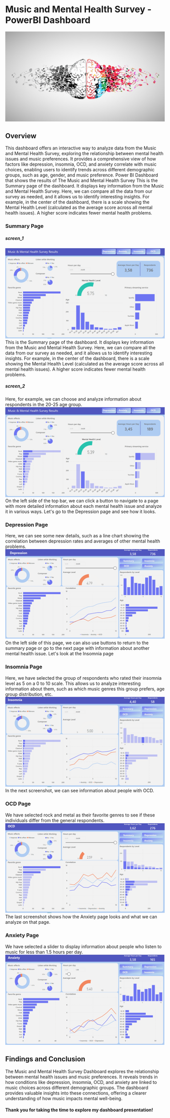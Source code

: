 # Music and Mental Health Survey - PowerBI Dashboard
![logo](https://github.com/Andrii-Klipailo/Power-BI-Dashboard/blob/main/screenshots/music_and_mental_health.jpg)
## Overview
This dashboard offers an interactive way to analyze data from the Music and Mental Health Survey, exploring the relationship between mental health issues and music preferences. It provides a comprehensive view of how factors like depression, insomnia, OCD, and anxiety correlate with music choices, enabling users to identify trends across different demographic groups, such as age, gender, and music preference.
Power BI Dashboard that shows the results of The Music and Mental Health Survey
This is the Summary page of the dashboard. It displays key information from the Music and Mental Health Survey.
Here, we can compare all the data from our survey as needed, and it allows us to identify interesting insights.
For example, in the center of the dashboard, there is a scale showing the Mental Health Level (calculated as the average score across all mental health issues).
A higher score indicates fewer mental health problems.

### Summary Page
##### screen_1
![Page1](https://github.com/Andrii-Klipailo/Power-BI-Dashboard/blob/main/screenshots/screenshot_1.png)
This is the Summary page of the dashboard. It displays key information from the Music and Mental Health Survey.
Here, we can compare all the data from our survey as needed, and it allows us to identify interesting insights.
For example, in the center of the dashboard, there is a scale showing the Mental Health Level (calculated as the average score across all mental health issues).
A higher score indicates fewer mental health problems.
##### screen_2
Here, for example, we can choose and analyze information about respondents in the 20-25 age group.
![Page2](https://github.com/Andrii-Klipailo/Power-BI-Dashboard/blob/main/screenshots/screenshot_2.png)
On the left side of the top bar, we can click a button to navigate to a page with more detailed information about each mental health issue and analyze it in various ways.
Let's go to the Depression page and see how it looks.

### Depression Page
Here, we can see some new details, such as a line chart showing the correlation between depression rates and averages of other mental health problems.
![Page3](https://github.com/Andrii-Klipailo/Power-BI-Dashboard/blob/main/screenshots/screenshot_3.png)
On the left side of this page, we can also use buttons to return to the summary page or go to the next page with information about another mental health issue.
Let's look at the Insomnia page

### Insomnia Page
Here, we have selected the group of respondents who rated their insomnia level as 5 on a 0 to 10 scale.
This allows us to analyze interesting information about them, such as which music genres this group prefers, age group distribution, etc.
![Page4](https://github.com/Andrii-Klipailo/Power-BI-Dashboard/blob/main/screenshots/screenshot_4.png)
In the next screenshot, we can see information about people with OCD.

### OCD Page
We have selected rock and metal as their favorite genres to see if these individuals differ from the general respondents.
![Page5](https://github.com/Andrii-Klipailo/Power-BI-Dashboard/blob/main/screenshots/screenshot_5.png)
The last screenshot shows how the Anxiety page looks and what we can analyze on that page.

### Anxiety Page
We have selected a slider to display information about people who listen to music for less than 1.5 hours per day.
![Page6](https://github.com/Andrii-Klipailo/Power-BI-Dashboard/blob/main/screenshots/screenshot_6.png)

## Findings and Conclusion
The Music and Mental Health Survey Dashboard explores the relationship between mental health issues and music preferences. It reveals trends in how conditions like depression, insomnia, OCD, and anxiety are linked to music choices across different demographic groups.
The dashboard provides valuable insights into these connections, offering a clearer understanding of how music impacts mental well-being.

#### Thank you for taking the time to explore my dashboard presentation!
